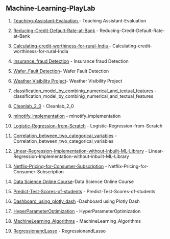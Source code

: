 ## Machine-Learning-PlayLab
1. [Teaching-Assistant-Evaluation ](https://github.com/Sakil786/Teaching-Assistant-Evaluation- "Teaching-Assistant-Evaluation ")- Teaching Assistant-Evaluation

2. [Reducing-Credit-Default-Rate-at-Bank](https://github.com/Sakil786/Reducing-Credit-Default-Rate-at-ABC-Bank- "Reducing-Credit-Default-Rate-at-Bank") - Reducing-Credit-Default-Rate-at-Bank
   
3. [Calculating-credit-worthiness-for-rural-India ](https://github.com/Sakil786/Calculating-credit-worthiness-for-rural-India- "Calculating-credit-worthiness-for-rural-India ")- Calculating-credit-worthiness-for-rural-India
   
4. [Insurance_fraud Detection](https://github.com/Sakil786/Insurance_fraudDetection_deployment "Insurance_fraudDetection_deployment") - Insurance fraud Detection
5. [Wafer_Fault Detection](https://github.com/Sakil786/wafer_fault_detection "wafer_fault_detection")- Wafer Fault Detection
6. [Weather Visibility Project](https://github.com/Sakil786/Weather-Visibility-prediction "Weather Visibility Project")- Weather Visibility Project
7. [classification_model_by_combinig_numerical_and_textual_features](https://github.com/Sakil786/classification_model_by_combinig_numerical_and_textual_features "classification_model_by_combinig_numerical_and_textual_features") -classification_model_by_combinig_numerical_and_textual_features
8. [Cleanlab_2_0](https://github.com/Sakil786/Cleanlab_2_0/blob/main/Cleanlab_2_0.ipynb "Cleanlab_2_0") - Cleanlab_2_0
9. [mlnotify_implementation](https://github.com/Sakil786/mlnotify_implementation/blob/main/mlnotify_implementation.ipynb "mlnotify_implementation") - mlnotify_implementation
10. [Logistic-Regression-from-Scratch](https://github.com/Sakil786/Logistic-Regression-from-Scratch-Youtube_Implementation "Logistic-Regression-from-Scratch") - Logistic-Regression-from-Scratch
11. [Correlation_between_two_categorical_variables](https://github.com/Sakil786/Correlation_between_two_categorical_variables "Correlation_between_two_categorical_variables") - Correlation_between_two_categorical_variables
12. [Linear-Regression-Implementation-without-inbuilt-ML-Library](https://github.com/Sakil786/Linear-Regression-Implementation-without-inbuilt-ML-Library "Linear-Regression-Implementation-without-inbuilt-ML-Library") - Linear-Regression-Implementation-without-inbuilt-ML-Library
13. [Netflix-Pricing-for-Consumer-Subscription](https://github.com/Sakil786/Netflix-Pricing-for-Consumer-Subscription "Netflix-Pricing-for-Consumer-Subscription") - Netflix-Pricing-for-Consumer-Subscription
14. [Data Science Online Course](https://github.com/Sakil786/Data_Science_Online_Course "Data Science Online Course")-Data Science Online Course
15. [Predict-Test-Scores-of-students](https://github.com/Sakil786/Predict-Test-Scores-of-students "Predict-Test-Scores-of-students") - Predict-Test-Scores-of-students
16. [Dashboard_using_plotly_dash](https://github.com/Sakil786/Dashboard_using_plotly_dash "Dashboard_using_plotly_dash") -Dashboard using Plotly Dash
17. [HyperParameterOptimization](https://github.com/Sakil786/HyperParameterOptimization "HyperParameterOptimization") - HyperParameterOptimization
18. [MachineLearning_Algorithms](https://github.com/Sakil786/MachineLearning_Algorithms "MachineLearning_Algorithms") - MachineLearning_Algorithms
19. [RegressionandLasso](https://github.com/Sakil786/RegressionandLasso "RegressionandLasso") - RegressionandLasso
